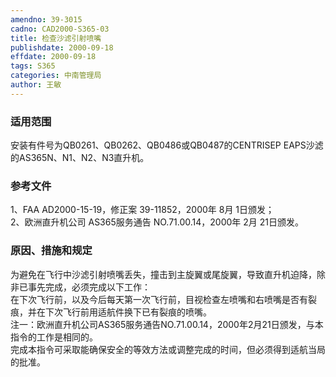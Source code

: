 ```yaml
---
amendno: 39-3015  
cadno: CAD2000-S365-03  
title: 检查沙滤引射喷嘴  
publishdate: 2000-09-18  
effdate: 2000-09-18  
tags: S365  
categories: 中南管理局  
author: 王敏  
---
```

  
### 适用范围  
安装有件号为QB0261、QB0262、QB0486或QB0487的CENTRISEP EAPS沙滤的AS365N、N1、N2、N3直升机。  
  
<!--more-->  
### 参考文件  
1、FAA AD2000-15-19，修正案 39-11852，2000年 8月 1日颁发；  
 2、欧洲直升机公司 AS365服务通告 NO.71.00.14，2000年 2月 21日颁发。  
  
### 原因、措施和规定  
为避免在飞行中沙滤引射喷嘴丢失，撞击到主旋翼或尾旋翼，导致直升机迫降，除非已事先完成，必须完成以下工作：  
    在下次飞行前，以及今后每天第一次飞行前，目视检查左喷嘴和右喷嘴是否有裂痕，并在下次飞行前用适航件换下已有裂痕的喷嘴。  
    注一：欧洲直升机公司AS365服务通告NO.71.00.14，2000年2月21日颁发，与本指令的工作是相同的。  
    完成本指令可采取能确保安全的等效方法或调整完成的时间，但必须得到适航当局的批准。  
  
